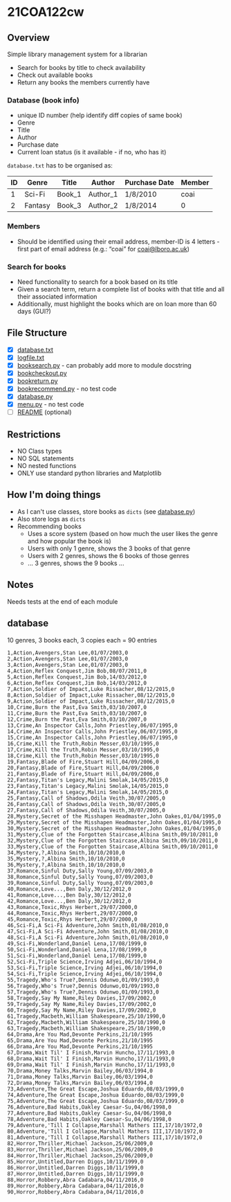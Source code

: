 # 21COA122cw

## Overview

Simple library management system for a librarian

- Search for books by title to check availability
- Check out available books
- Return any books the members currently have

### Database (book info)

- unique ID number (help identify diff copies of same book)
- Genre
- Title
- Author
- Purchase date
- Current loan status (is it available - if no, who has it)

`database.txt` has to be organised as:

| ID  | Genre | Title | Author | Purchase Date | Member |
| --- | ----- | ----- | ------ | ------------- | ------ |
| 1 | Sci-Fi | Book_1 | Author_1 | 1/8/2010 | coai |
| 2 | Fantasy | Book_3 | Author_2 | 1/8/2014 | 0 |

### Members

- Should be identified using their email address,
member-ID is 4 letters - first part of email address (e.g.: “coai” for coai@lboro.ac.uk)

### Search for books

- Need functionality to search for a book based on its title
- Given a search term, return a complete list of books with that title and all their associated information
- Additionally, must highlight the books which are on loan more than 60 days (GUI?)

## File Structure

- [x] [database.txt](database.txt)
- [x] [logfile.txt](logfile.txt)
- [x] [booksearch.py](booksearch.py) - can probably add more to module docstring
- [x] [bookcheckout.py](bookcheckout.py)
- [x] [bookreturn.py](bookreturn.py)
- [x] [bookrecommend.py](bookrecommend.py) - no test code
- [x] [database.py](database.py)
- [x] [menu.py](menu.py) - no test code
- [ ] [README](README) (optional)

## Restrictions

- NO Class types
- NO SQL statements
- NO nested functions
- ONLY use standard python libraries and Matplotlib

## How I'm doing things

- As I can't use classes, store books as `dicts` (see [database.py](database.py))
- Also store logs as `dicts`
- Recommending books
  - Uses a score system (based on how much the user likes the genre and how popular the book is)
  - Users with only 1 genre, shows the 3 books of that genre
  - Users with 2 genres, shows the 6 books of those genres
  - ... 3 genres, shows the 9 books ...

## Notes

Needs tests at the end of each module


## database
10 genres, 3 books each, 3 copies each = 90 entries
```text
1,Action,Avengers,Stan Lee,01/07/2003,0
2,Action,Avengers,Stan Lee,01/07/2003,0
3,Action,Avengers,Stan Lee,01/07/2003,0
4,Action,Reflex Conquest,Jim Bob,08/07/2011,0
5,Action,Reflex Conquest,Jim Bob,14/03/2012,0
6,Action,Reflex Conquest,Jim Bob,14/03/2012,0
7,Action,Soldier of Impact,Luke Rissacher,08/12/2015,0
8,Action,Soldier of Impact,Luke Rissacher,08/12/2015,0
9,Action,Soldier of Impact,Luke Rissacher,08/12/2015,0
10,Crime,Burn the Past,Eva Smith,03/10/2007,0
11,Crime,Burn the Past,Eva Smith,03/10/2007,0
12,Crime,Burn the Past,Eva Smith,03/10/2007,0
13,Crime,An Inspector Calls,John Priestley,06/07/1995,0
14,Crime,An Inspector Calls,John Priestley,06/07/1995,0
15,Crime,An Inspector Calls,John Priestley,06/07/1995,0
16,Crime,Kill the Truth,Robin Messer,03/10/1995,0
17,Crime,Kill the Truth,Robin Messer,03/10/1995,0
18,Crime,Kill the Truth,Robin Messer,03/10/1995,0
19,Fantasy,Blade of Fire,Stuart Hill,04/09/2006,0
20,Fantasy,Blade of Fire,Stuart Hill,04/09/2006,0
21,Fantasy,Blade of Fire,Stuart Hill,04/09/2006,0
22,Fantasy,Titan's Legacy,Malini Smolak,14/05/2015,0
23,Fantasy,Titan's Legacy,Malini Smolak,14/05/2015,0
24,Fantasy,Titan's Legacy,Malini Smolak,14/05/2015,0
25,Fantasy,Call of Shadows,Odila Veith,30/07/2005,0
26,Fantasy,Call of Shadows,Odila Veith,30/07/2005,0
27,Fantasy,Call of Shadows,Odila Veith,30/07/2005,0
28,Mystery,Secret of the Misshapen Headmaster,John Oakes,01/04/1995,0
29,Mystery,Secret of the Misshapen Headmaster,John Oakes,01/04/1995,0
30,Mystery,Secret of the Misshapen Headmaster,John Oakes,01/04/1995,0
31,Mystery,Clue of the Forgotten Staircase,Albina Smith,09/10/2011,0
32,Mystery,Clue of the Forgotten Staircase,Albina Smith,09/10/2011,0
33,Mystery,Clue of the Forgotten Staircase,Albina Smith,09/10/2011,0
34,Mystery,?,Albina Smith,10/10/2010,0
35,Mystery,?,Albina Smith,10/10/2010,0
36,Mystery,?,Albina Smith,10/10/2010,0
37,Romance,Sinful Duty,Sally Young,07/09/2003,0
38,Romance,Sinful Duty,Sally Young,07/09/2003,0
39,Romance,Sinful Duty,Sally Young,07/09/2003,0
40,Romance,Love...,Ben Daly,30/12/2012,0
41,Romance,Love...,Ben Daly,30/12/2012,0
42,Romance,Love...,Ben Daly,30/12/2012,0
43,Romance,Toxic,Rhys Herbert,29/07/2000,0
44,Romance,Toxic,Rhys Herbert,29/07/2000,0
45,Romance,Toxic,Rhys Herbert,29/07/2000,0
46,Sci-Fi,A Sci-Fi Adventure,John Smith,01/08/2010,0
47,Sci-Fi,A Sci-Fi Adventure,John Smith,01/08/2010,0
48,Sci-Fi,A Sci-Fi Adventure,John Smith,01/08/2010,0
49,Sci-Fi,Wonderland,Daniel Lena,17/08/1999,0
50,Sci-Fi,Wonderland,Daniel Lena,17/08/1999,0
51,Sci-Fi,Wonderland,Daniel Lena,17/08/1999,0
52,Sci-Fi,Triple Science,Irving Adjei,06/10/1994,0
53,Sci-Fi,Triple Science,Irving Adjei,06/10/1994,0
54,Sci-Fi,Triple Science,Irving Adjei,06/10/1994,0
55,Tragedy,Who's True?,Dennis Odunwo,01/09/1993,0
56,Tragedy,Who's True?,Dennis Odunwo,01/09/1993,0
57,Tragedy,Who's True?,Dennis Odunwo,01/09/1993,0
58,Tragedy,Say My Name,Riley Davies,17/09/2002,0
59,Tragedy,Say My Name,Riley Davies,17/09/2002,0
60,Tragedy,Say My Name,Riley Davies,17/09/2002,0
61,Tragedy,Macbeth,William Shakespeare,25/10/1990,0
62,Tragedy,Macbeth,William Shakespeare,25/10/1990,0
63,Tragedy,Macbeth,William Shakespeare,25/10/1990,0
64,Drama,Are You Mad,Devonte Perkins,21/10/1995
65,Drama,Are You Mad,Devonte Perkins,21/10/1995
66,Drama,Are You Mad,Devonte Perkins,21/10/1995
67,Drama,Wait Til' I Finish,Marvin Huncho,17/11/1993,0
68,Drama,Wait Til' I Finish,Marvin Huncho,17/11/1993,0
69,Drama,Wait Til' I Finish,Marvin Huncho,17/11/1993,0
70,Drama,Money Talks,Marvin Bailey,06/03/1994,0
71,Drama,Money Talks,Marvin Bailey,06/03/1994,0
72,Drama,Money Talks,Marvin Bailey,06/03/1994,0
73,Adventure,The Great Escape,Joshua Eduardo,08/03/1999,0
74,Adventure,The Great Escape,Joshua Eduardo,08/03/1999,0
75,Adventure,The Great Escape,Joshua Eduardo,08/03/1999,0
76,Adventure,Bad Habits,Oakley Caesar-Su,04/06/1998,0
77,Adventure,Bad Habits,Oakley Caesar-Su,04/06/1998,0
78,Adventure,Bad Habits,Oakley Caesar-Su,04/06/1998,0
79,Adventure,'Till I Collapse,Marshall Mathers III,17/10/1972,0
80,Adventure,'Till I Collapse,Marshall Mathers III,17/10/1972,0
81,Adventure,'Till I Collapse,Marshall Mathers III,17/10/1972,0
82,Horror,Thriller,Michael Jackson,25/06/2009,0
83,Horror,Thriller,Michael Jackson,25/06/2009,0
84,Horror,Thriller,Michael Jackson,25/06/2009,0
85,Horror,Untitled,Darren Diggs,10/11/1999,0
86,Horror,Untitled,Darren Diggs,10/11/1999,0
87,Horror,Untitled,Darren Diggs,10/11/1999,0
88,Horror,Robbery,Abra Cadabara,04/11/2016,0
89,Horror,Robbery,Abra Cadabara,04/11/2016,0
90,Horror,Robbery,Abra Cadabara,04/11/2016,0
```
